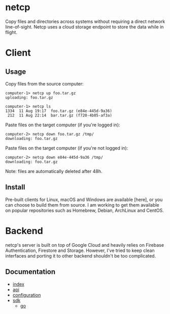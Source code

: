 # netcp

Copy files and directories across systems without requiring a direct network line-of-sight. Netcp uses a cloud
storage endpoint to store the data while in flight.

# Client

## Usage 

Copy files from the source computer:

    computer-1> netcp up foo.tar.gz
    uploading: foo.tar.gz

    computer-1> netcp ls
    1334  11 Aug 19:17  foo.tar.gz (e84e-445d-9a36)
     212  11 Aug 22:14  bar.tar.gz (f720-4b05-af3a)

Paste files on the target computer (if you're logged in):

    computer-2> netcp down foo.tar.gz /tmp/
    downloading: foo.tar.gz

Paste files on the target computer (if you're not logged in):

    computer-2> netcp down e84e-445d-9a36 /tmp/
    downloading: foo.tar.gz


Note: files are automatically deleted after 48h.

## Install

Pre-built clients for Linux, macOS and Windows are available [here], or you can choose to build them from source. I am
working to get them available on popular repositories such as Homebrew, Debian, ArchLinux and CentOS.

# Backend

netcp's server is built on top of Google Cloud and heavily relies on Firebase Authentication, Firestore and
Storage. However, I've tried to keep clean interfaces and porting it to other backend shouldn't be too complicated.

## Documentation

- [index](docs/index.md)
- [api](docs/api.md)
- [configuration](docs/configuration.md)
- [sdk](docs/sdks/index.md)
    - [go](docs/sdks/go.md)